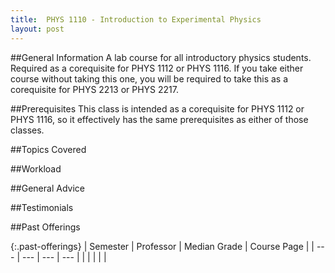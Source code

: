 ```yaml
---
title:  PHYS 1110 - Introduction to Experimental Physics
layout: post
---
```


<link rel="stylesheet" href="../main.css">

##General Information
A lab course for all introductory physics students.  
Required as a corequisite for PHYS 1112 or PHYS 1116.  If you take either course without taking this one, you will be required to take this as a corequisite for PHYS 2213 or PHYS 2217.  

##Prerequisites
This class is intended as a corequisite for PHYS 1112 or PHYS 1116, so it effectively has the same prerequisites as either of those classes.  

##Topics Covered

##Workload

##General Advice

##Testimonials

##Past Offerings

{:.past-offerings}
| Semester | Professor | Median Grade | Course Page |
| --- | --- | --- | --- |
|  |  |  |  |
